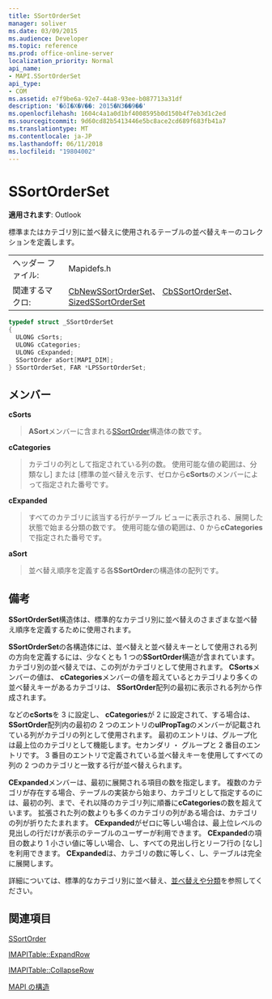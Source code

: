 ```yaml
---
title: SSortOrderSet
manager: soliver
ms.date: 03/09/2015
ms.audience: Developer
ms.topic: reference
ms.prod: office-online-server
localization_priority: Normal
api_name:
- MAPI.SSortOrderSet
api_type:
- COM
ms.assetid: e7f9be6a-92e7-44a8-93ee-b087713a31df
description: '�ŏI�X�V��: 2015�N3��9��'
ms.openlocfilehash: 1604c4a1a0d1bf4008595b0d150b4f7eb3d1c2ed
ms.sourcegitcommit: 9d60cd82b5413446e5bc8ace2cd689f683fb41a7
ms.translationtype: MT
ms.contentlocale: ja-JP
ms.lasthandoff: 06/11/2018
ms.locfileid: "19804002"
---
```

# <a name="ssortorderset"></a>SSortOrderSet

  
  
**適用されます**: Outlook 
  
標準またはカテゴリ別に並べ替えに使用されるテーブルの並べ替えキーのコレクションを定義します。
  
|||
|:-----|:-----|
|ヘッダー ファイル:  <br/> |Mapidefs.h  <br/> |
|関連するマクロ:  <br/> |[CbNewSSortOrderSet](cbnewssortorderset.md)、 [CbSSortOrderSet](cbssortorderset.md)、 [SizedSSortOrderSet](sizedssortorderset.md) <br/> |
   
```cpp
typedef struct _SSortOrderSet
{
  ULONG cSorts;
  ULONG cCategories;
  ULONG cExpanded;
  SSortOrder aSort[MAPI_DIM];
} SSortOrderSet, FAR *LPSSortOrderSet;

```

## <a name="members"></a>メンバー

 **cSorts**
  
> **ASort**メンバーに含まれる[SSortOrder](ssortorder.md)構造体の数です。 
    
 **cCategories**
  
> カテゴリの列として指定されている列の数。 使用可能な値の範囲は、分類なし] または [標準の並べ替えを示す、ゼロから**cSorts**のメンバーによって指定された番号です。 
    
 **cExpanded**
  
> すべてのカテゴリに該当する行がテーブル ビューに表示される、展開した状態で始まる分類の数です。 使用可能な値の範囲は、0 から**cCategories**で指定された番号です。
    
 **aSort**
  
> 並べ替え順序を定義する各**SSortOrder**の構造体の配列です。 
    
## <a name="remarks"></a>備考

**SSortOrderSet**構造体は、標準的なカテゴリ別に並べ替えのさまざまな並べ替え順序を定義するために使用されます。 
  
**SSortOrderSet**の各構造体には、並べ替えと並べ替えキーとして使用される列の方向を定義するには、少なくとも 1 つの**SSortOrder**構造が含まれています。 カテゴリ別の並べ替えでは、この列がカテゴリとして使用されます。 **CSorts**メンバーの値は、 **cCategories**メンバーの値を超えているとカテゴリより多くの並べ替えキーがあるカテゴリは、 **SSortOrder**配列の最初に表示される列から作成されます。 
  
などの**cSorts**を 3 に設定し、 **cCategories**が 2 に設定されて、する場合は、 **SSortOrder**配列内の最初の 2 つのエントリの**ulPropTag**のメンバーが記載されている列がカテゴリの列として使用されます。 最初のエントリは、グループ化は最上位のカテゴリとして機能します。セカンダリ ・ グループと 2 番目のエントリです。 3 番目のエントリで定義されている並べ替えキーを使用してすべての列の 2 つのカテゴリと一致する行が並べ替えられます。 
  
**CExpanded**メンバーは、最初に展開される項目の数を指定します。 複数のカテゴリが存在する場合、テーブルの実装から始まり、カテゴリとして指定するのには、最初の列、まで、それ以降のカテゴリ列に順番に**cCategories**の数を超えています。 拡張された列の数よりも多くのカテゴリの列がある場合は、カテゴリの列が折りたたまれます。 **CExpanded**がゼロに等しい場合は、最上位レベルの見出しの行だけが表示のテーブルのユーザーが利用できます。 **CExpanded**の項目の数より 1 小さい値に等しい場合、し、すべての見出し行とリーフ行の [なし] を利用できます。 **CExpanded**は、カテゴリの数に等しく、し、テーブルは完全に展開します。 
  
詳細については、標準的なカテゴリ別に並べ替え、[並べ替えや分類](sorting-and-categorization.md)を参照してください。
  
## <a name="see-also"></a>関連項目



[SSortOrder](ssortorder.md)
  
[IMAPITable::ExpandRow](imapitable-expandrow.md)
  
[IMAPITable::CollapseRow](imapitable-collapserow.md)


[MAPI の構造](mapi-structures.md)

